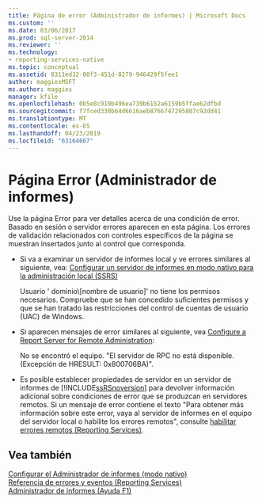```yaml
---
title: Página de error (Administrador de informes) | Microsoft Docs
ms.custom: ''
ms.date: 03/06/2017
ms.prod: sql-server-2014
ms.reviewer: ''
ms.technology:
- reporting-services-native
ms.topic: conceptual
ms.assetid: 8311ed32-00f3-451d-8279-946429f5fee1
author: maggiesMSFT
ms.author: maggies
manager: kfile
ms.openlocfilehash: 0b5e8c919b496ea739b6152a6159b5ffae62dfbd
ms.sourcegitcommit: f7fced330b64d6616aeb8766747295807c92dd41
ms.translationtype: MT
ms.contentlocale: es-ES
ms.lasthandoff: 04/23/2019
ms.locfileid: "63164667"
---
```

# <a name="error-page-report-manager"></a>Página Error (Administrador de informes)
  Use la página Error para ver detalles acerca de una condición de error. Basado en sesión o servidor errores aparecen en esta página. Los errores de validación relacionados con controles específicos de la página se muestran insertados junto al control que corresponda.  
  
-   Si va a examinar un servidor de informes local y ve errores similares al siguiente, vea: [Configurar un servidor de informes en modo nativo para la administración local &#40;SSRS&#41;](report-server/configure-a-native-mode-report-server-for-local-administration-ssrs.md)  
  
     Usuario ' dominio\\[nombre de usuario]' no tiene los permisos necesarios. Compruebe que se han concedido suficientes permisos y que se han tratado las restricciones del control de cuentas de usuario (UAC) de Windows.  
  
-   Si aparecen mensajes de error similares al siguiente, vea [Configure a Report Server for Remote Administration](report-server/configure-a-report-server-for-remote-administration.md):  
  
     No se encontró el equipo. "El servidor de RPC no está disponible. (Excepción de HRESULT: 0x800706BA)".  
  
-   Es posible establecer propiedades de servidor en un servidor de informes de [!INCLUDE[ssRSnoversion](../includes/ssrsnoversion-md.md)] para devolver información adicional sobre condiciones de error que se produzcan en servidores remotos. Si un mensaje de error contiene el texto "Para obtener más información sobre este error, vaya al servidor de informes en el equipo del servidor local o habilite los errores remotos", consulte [habilitar errores remotos &#40;Reporting Services&#41;](report-server/enable-remote-errors-reporting-services.md).  
  
## <a name="see-also"></a>Vea también  
 [Configurar el Administrador de informes &#40;modo nativo&#41;](report-server/configure-web-portal.md)   
 [Referencia de errores y eventos &#40;Reporting Services&#41;](troubleshooting/errors-and-events-reference-reporting-services.md)   
 [Administrador de informes (Ayuda F1)](../../2014/reporting-services/report-manager-f1-help.md)  
  
  

